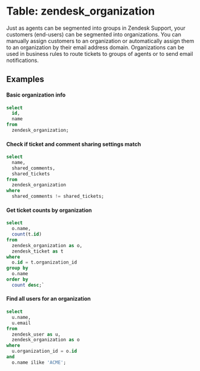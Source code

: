 # Table: zendesk_organization

Just as agents can be segmented into groups in Zendesk Support, your customers
(end-users) can be segmented into organizations. You can manually assign
customers to an organization or automatically assign them to an organization by
their email address domain. Organizations can be used in business rules to
route tickets to groups of agents or to send email notifications.

## Examples

#### Basic organization info

```sql
select
  id,
  name
from
  zendesk_organization;
```

#### Check if ticket and comment sharing settings match

```sql
select
  name,
  shared_comments,
  shared_tickets
from
  zendesk_organization
where
  shared_comments != shared_tickets;
```

#### Get ticket counts by organization

```sql
select
  o.name,
  count(t.id)
from
  zendesk_organization as o,
  zendesk_ticket as t
where
  o.id = t.organization_id
group by
  o.name
order by
  count desc;`
```

#### Find all users for an organization

```sql
select
  u.name,
  u.email
from
  zendesk_user as u,
  zendesk_organization as o
where
  u.organization_id = o.id
and
  o.name ilike 'ACME';
```

